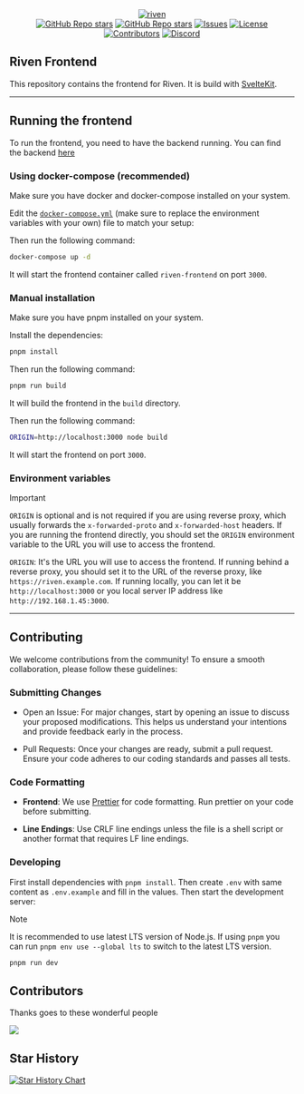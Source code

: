 <div align="center">
  <a href="https://github.com/rivenmedia/riven">
    <picture>
      <source media="(prefers-color-scheme: dark)" srcset="https://raw.githubusercontent.com/rivenmedia/riven/main/assets/riven-light.png">
      <img alt="riven" src="https://raw.githubusercontent.com/rivenmedia/riven/main/assets/riven-dark.png">
    </picture>
  </a>
</div>

<div align="center">
  <a href="https://github.com/rivenmedia/riven/stargazers"><img alt="GitHub Repo stars" src="https://img.shields.io/github/stars/rivenmedia/riven?label=Riven+Backend"></a>
    <a href="https://github.com/rivenmedia/riven-frontend/stargazers"><img alt="GitHub Repo stars" src="https://img.shields.io/github/stars/rivenmedia/riven-frontend?label=Riven+Frontend"></a>
  <a href="https://github.com/rivenmedia/riven/issues"><img alt="Issues" src="https://img.shields.io/github/issues/rivenmedia/riven-frontend" /></a>
  <a href="https://github.com/rivenmedia/riven/blob/main/LICENSE"><img alt="License" src="https://img.shields.io/github/license/rivenmedia/riven-frontend"></a>
  <a href="https://github.com/rivenmedia/riven/graphs/contributors-frontend"><img alt="Contributors" src="https://img.shields.io/github/contributors/rivenmedia/riven-frontend" /></a>
  <a href="https://discord.gg/wDgVdH8vNM"><img alt="Discord" src="https://img.shields.io/badge/Join%20discord-8A2BE2" /></a>
</div>

## Riven Frontend

This repository contains the frontend for Riven. It is build with [SvelteKit](https://kit.svelte.dev/).

---

## Running the frontend

To run the frontend, you need to have the backend running. You can find the backend [here](https://github.com/rivenmedia/riven)

### Using docker-compose (recommended)

Make sure you have docker and docker-compose installed on your system.

Edit the [`docker-compose.yml`](./docker-compose.yml) (make sure to replace the environment variables with your own) file to match your setup:

Then run the following command:

```bash
docker-compose up -d
```

It will start the frontend container called `riven-frontend` on port `3000`.

### Manual installation

Make sure you have pnpm installed on your system.

Install the dependencies:

```bash
pnpm install
```

Then run the following command:

```bash
pnpm run build
```

It will build the frontend in the `build` directory.

Then run the following command:

```bash
ORIGIN=http://localhost:3000 node build
```

It will start the frontend on port `3000`.

### Environment variables

> [!IMPORTANT]  
> `ORIGIN` is optional and is not required if you are using reverse proxy, which usually forwards the `x-forwarded-proto` and `x-forwarded-host` headers. If you are running the frontend directly, you should set the `ORIGIN` environment variable to the URL you will use to access the frontend.

`ORIGIN`: It's the URL you will use to access the frontend. If running behind a reverse proxy, you should set it to the URL of the reverse proxy, like `https://riven.example.com`. If running locally, you can let it be `http://localhost:3000` or you local server IP address like `http://192.168.1.45:3000`.

---

## Contributing

We welcome contributions from the community! To ensure a smooth collaboration, please follow these guidelines:

### Submitting Changes

- Open an Issue: For major changes, start by opening an issue to discuss your proposed modifications. This helps us understand your intentions and provide feedback early in the process.

- Pull Requests: Once your changes are ready, submit a pull request. Ensure your code adheres to our coding standards and passes all tests.

### Code Formatting

- **Frontend**: We use [Prettier](https://prettier.io/) for code formatting. Run prettier on your code before submitting.

- **Line Endings**: Use CRLF line endings unless the file is a shell script or another format that requires LF line endings.

### Developing

First install dependencies with `pnpm install`. Then create `.env` with same content as `.env.example` and fill in the values. Then start the development server:

> [!NOTE]  
> It is recommended to use latest LTS version of Node.js. If using `pnpm` you can run `pnpm env use --global lts` to switch to the latest LTS version.

```bash
pnpm run dev
```

## Contributors

Thanks goes to these wonderful people

<a href="https://github.com/rivenmedia/riven-frontend/graphs/contributors">
  <img src="https://contrib.rocks/image?repo=rivenmedia/riven-frontend" />
</a>

## Star History

<a href="https://www.star-history.com/#rivenmedia/riven&rivenmedia/riven-frontend&type=date&legend=top-left">
 <picture>
   <source media="(prefers-color-scheme: dark)" srcset="https://api.star-history.com/svg?repos=rivenmedia/riven,rivenmedia/riven-frontend&type=date&theme=dark&legend=top-left" />
   <source media="(prefers-color-scheme: light)" srcset="https://api.star-history.com/svg?repos=rivenmedia/riven,rivenmedia/riven-frontend&type=date&legend=top-left" />
   <img alt="Star History Chart" src="https://api.star-history.com/svg?repos=rivenmedia/riven,rivenmedia/riven-frontend&type=date&legend=top-left" />
 </picture>
</a>
